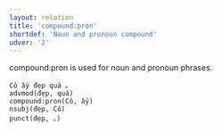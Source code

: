 ```yaml
---
layout: relation
title: 'compound:pron'
shortdef: 'Noun and pronoun compound'
udver: '2'
---
```


compound:pron is used for noun and pronoun phrases.

~~~ sdparse
Cô ấy đẹp quá 。
advmod(đẹp, quá)
compound:pron(Cô, ấy)
nsubj(đẹp, Cô)
punct(đẹp, 。)
~~~

<!-- Interlanguage links updated So kvě 14 19:02:54 CEST 2022 -->
